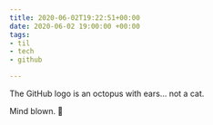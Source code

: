 ```yaml
---
title: 2020-06-02T19:22:51+00:00
date: 2020-06-02 19:00:00 +00:00
tags:
- til
- tech
- github

---
```

The GitHub logo is an octopus with ears... not a cat.

Mind blown. 🤯
